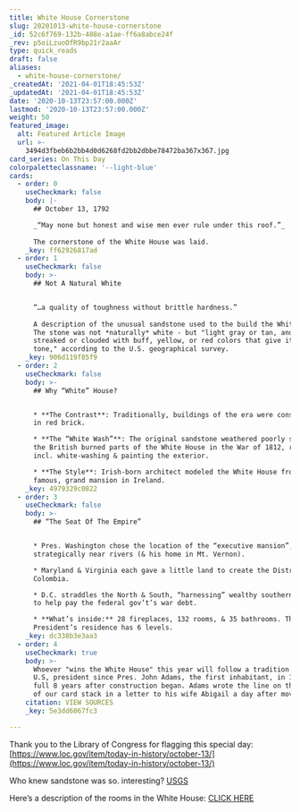 ```yaml
---
title: White House Cornerstone
slug: 20201013-white-house-cornerstone
_id: 52c6f769-132b-408e-a1ae-ff6a8abce24f
_rev: p5oiLzuoOfR9bp21r2aaAr
type: quick_reads
draft: false
aliases:
  - white-house-cornerstone/
_createdAt: '2021-04-01T18:45:53Z'
_updatedAt: '2021-04-01T18:45:53Z'
date: '2020-10-13T23:57:00.000Z'
lastmod: '2020-10-13T23:57:00.000Z'
weight: 50
featured_image:
  alt: Featured Article Image
  url: >-
    3494d3fbeb6b2bb4d0d6268fd2bb2dbbe78472ba367x367.jpg
card_series: On This Day
colorpaletteclassname: '--light-blue'
cards:
  - order: 0
    useCheckmark: false
    body: |-
      ## October 13, 1792

      _“May none but honest and wise men ever rule under this roof.”_  
        
      The cornerstone of the White House was laid.
    _key: ff62926817ad
  - order: 1
    useCheckmark: false
    body: >-
      ## Not A Natural White


      “…a quality of toughness without brittle hardness.”  
        
      A description of the unusual sandstone used to the build the White House.
      The stone was not *naturally* white - but "light gray or tan, and is
      streaked or clouded with buff, yellow, or red colors that give it a warm
      tone," according to the U.S. geographical survey.
    _key: 906d119f85f9
  - order: 2
    useCheckmark: false
    body: >-
      ## Why “White” House?


      * **The Contrast**: Traditionally, buildings of the era were constructed
      in red brick.

      * **The “White Wash”**: The original sandstone weathered poorly so after
      the British burned parts of the White House in the War of 1812, repairs
      incl. white-washing & painting the exterior.

      * **The Style**: Irish-born architect modeled the White House from a
      famous, grand mansion in Ireland.
    _key: 4979329c0822
  - order: 3
    useCheckmark: false
    body: >-
      ## “The Seat Of The Empire”


      * Pres. Washington chose the location of the “executive mansion”,
      strategically near rivers (& his home in Mt. Vernon).

      * Maryland & Virginia each gave a little land to create the District of
      Colombia.

      * D.C. straddles the North & South, “harnessing” wealthy southern states
      to help pay the federal gov’t’s war debt.

      * **What’s inside:** 28 fireplaces, 132 rooms, & 35 bathrooms. The
      President’s residence has 6 levels.
    _key: dc338b3e3aa3
  - order: 4
    useCheckmark: true
    body: >-
      Whoever "wins the White House" this year will follow a tradition of every
      U.S, president since Pres. John Adams, the first inhabitant, in 1800 - a
      full 8 years after construction began. Adams wrote the line on the front
      of our card stack in a letter to his wife Abigail a day after moving in.
    citation: VIEW SOURCES
    _key: 5e3dd6067fc3

---
```

Thank you to the Library of Congress for flagging this special day: [https://www.loc.gov/item/today-in-history/october-13/](https://www.loc.gov/item/today-in-history/october-13/)

Who knew sandstone was so. interesting? [USGS](https://pubs.usgs.gov/fs/2012/3044/pdf/fs2012-3044_rev432012.pdf)

Here’s a description of the rooms in the White House: [CLICK HERE](https://www.whitehouse.gov/about-the-white-house/the-white-house/)